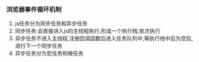  

### 浏览器事件循环机制
  1. js任务分为同步任务和异步任务
  2. 同步任务:会直接进入js的主线程执行,形成一个执行栈,依次执行
  3. 异步任务不进入主线程,注册回调函数后进入任务队列中,等执行栈中后为空后,进行下一个同步任务
  4. 异步任务分为宏任务和微任务
